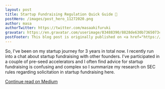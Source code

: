 ```yaml
---
layout: post
title: Startup Fundraising Regulation Quick Guide 👀
postHero: /images/post_hero_11272020.png
author: masa
authorTwitter: https://twitter.com/masaakifuruki
gravatar: https://en.gravatar.com/userimage/83488390/8828de630b7365073c049d559a9c3cba.png?size=200
postFooter: This blog post is originally published on <a href="https://masaakifuruki.medium.com/command-to-open-close-multiple-apps-on-macos-548f118e658d">Medium</a>
---
```


So, I’ve been on my startup journey for 3 years in total now. I recently run into a chat about startup fundraising with other founders.
I’ve participated in a couple of pre-seed accelerators and I often find advice for startup fundraising is confusing and complex so I summarize my research on SEC rules regarding solicitation in startup fundraising here.

[Continue read on Medium](https://masaakifuruki.medium.com/startup-fundraising-regulation-quick-guide-4a3ebfdc974e)
